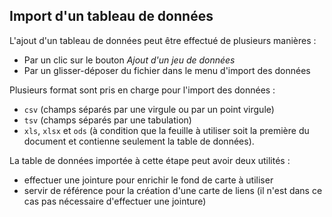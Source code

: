 ## Import d'un tableau de données

L'ajout d'un tableau de données peut être effectué de plusieurs manières :
- Par un clic sur le bouton *Ajout d'un jeu de données*
- Par un glisser-déposer du fichier dans le menu d'import des données



Plusieurs format sont pris en charge pour l'import des données :
- ```csv``` (champs séparés par une virgule ou par un point virgule)
- ```tsv``` (champs séparés par une tabulation)
- ```xls```, ```xlsx``` et ```ods``` (à condition que la feuille à utiliser soit la première du document et contienne seulement la table de données).


La table de données importée à cette étape peut avoir deux utilités :
- effectuer une jointure pour enrichir le fond de carte à utiliser
- servir de référence pour la création d'une carte de liens (il n'est dans ce cas pas nécessaire d'effectuer une jointure)
